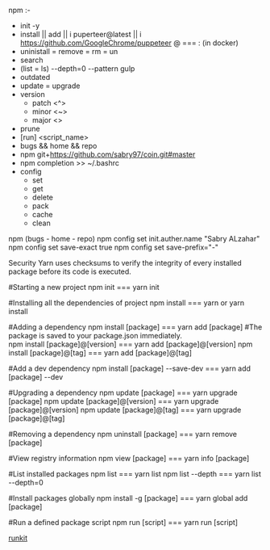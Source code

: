 npm :-
- init -y
- install || add || i puperteer@latest || i https://github.com/GoogleChrome/puppeteer  @ === : (in docker)
- uninistall = remove = rm = un
- search
- (list = ls) --depth=0 --pattern gulp
- outdated
- update = upgrade
- version
    - patch <^>
    - minor <~>
    - major <>
- prune
- [run] <script_name>
- bugs && home && repo
- npm git+https://github.com/sabry97/coin.git#master
- npm completion >> ~/.bashrc
- config
    - set
    - get
    - delete
    - pack
    - cache
    - clean



npm (bugs - home - repo)
npm config set init.auther.name "Sabry ALzahar"
npm config set save-exact true
npm config set save-prefix="-"


Security
Yarn uses checksums to verify the integrity of every installed package before its code is executed.



#Starting a new project
npm init === yarn init      

 #Installing all the dependencies of project
npm install === yarn or yarn install    

#Adding a dependency
npm install [package] === yarn add [package] #The  package is saved to your package.json immediately.      
npm install  [package]@[version] === yarn add [package]@[version]
npm install [package]@[tag] === yarn add [package]@[tag]

#Add a dev dependency
npm install [package] --save-dev === yarn add [package] --dev

#Upgrading a dependency
npm update [package] === yarn upgrade [package]
npm update [package]@[version] === yarn upgrade [package]@[version]
npm update [package]@[tag] === yarn upgrade [package]@[tag]

#Removing a dependency
npm uninstall [package] === yarn remove [package]

#View registry information
npm view [package] === yarn info [package]

#List installed packages
npm list === yarn list
npm list --depth === yarn list --depth=0

#Install packages globally
npm install -g [package] === yarn global add [package]

#Run a defined package script
npm run [script] === yarn run [script]



[runkit](https://npm.runkit.com)